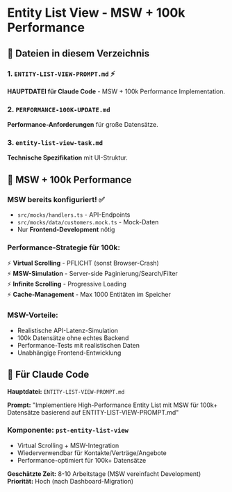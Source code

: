# Entity List View - MSW + 100k Performance

## 📁 **Dateien in diesem Verzeichnis**

### 1. `ENTITY-LIST-VIEW-PROMPT.md` ⚡
**HAUPTDATEI für Claude Code** - MSW + 100k Performance Implementation.

### 2. `PERFORMANCE-100K-UPDATE.md`
**Performance-Anforderungen** für große Datensätze.

### 3. `entity-list-view-task.md`
**Technische Spezifikation** mit UI-Struktur.

## 🎯 **MSW + 100k Performance**

### **MSW bereits konfiguriert!** ✅
- `src/mocks/handlers.ts` - API-Endpoints
- `src/mocks/data/customers.mock.ts` - Mock-Daten
- Nur **Frontend-Development** nötig

### **Performance-Strategie für 100k:**
⚡ **Virtual Scrolling** - PFLICHT (sonst Browser-Crash)  
⚡ **MSW-Simulation** - Server-side Paginierung/Search/Filter  
⚡ **Infinite Scrolling** - Progressive Loading  
⚡ **Cache-Management** - Max 1000 Entitäten im Speicher

### **MSW-Vorteile:**
- Realistische API-Latenz-Simulation
- 100k Datensätze ohne echtes Backend
- Performance-Tests mit realistischen Daten
- Unabhängige Frontend-Entwicklung

## 🚀 **Für Claude Code**

**Hauptdatei:** `ENTITY-LIST-VIEW-PROMPT.md`

**Prompt:** "Implementiere High-Performance Entity List mit MSW für 100k+ Datensätze basierend auf ENTITY-LIST-VIEW-PROMPT.md"

### **Komponente:** `pst-entity-list-view`
- Virtual Scrolling + MSW-Integration
- Wiederverwendbar für Kontakte/Verträge/Angebote
- Performance-optimiert für 100k+ Datensätze

**Geschätzte Zeit:** 8-10 Arbeitstage (MSW vereinfacht Development)
**Priorität:** Hoch (nach Dashboard-Migration)
